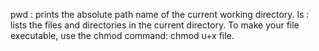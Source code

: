 pwd : prints the absolute path name of the current working directory.
ls : lists the files and directories in the current directory.
To make your file executable, use the chmod command: chmod u+x file.
